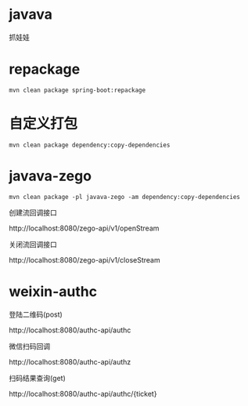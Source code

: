 # javava
抓娃娃

# repackage

    mvn clean package spring-boot:repackage

# 自定义打包

    mvn clean package dependency:copy-dependencies

# javava-zego

    mvn clean package -pl javava-zego -am dependency:copy-dependencies

创建流回调接口

http://localhost:8080/zego-api/v1/openStream

关闭流回调接口

http://localhost:8080/zego-api/v1/closeStream

# weixin-authc

登陆二维码(post)

http://localhost:8080/authc-api/authc

微信扫码回调

http://localhost:8080/authc-api/authz

扫码结果查询(get)

http://localhost:8080/authc-api/authc/{ticket}
